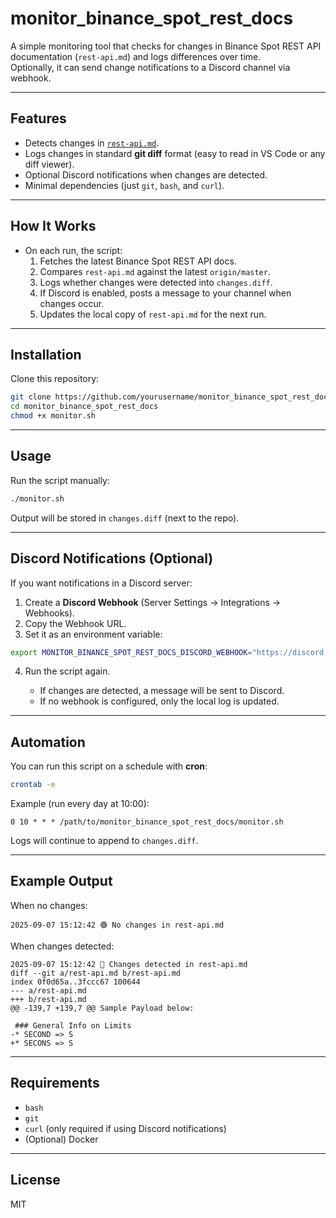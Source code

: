 # monitor_binance_spot_rest_docs

A simple monitoring tool that checks for changes in Binance Spot REST API documentation (`rest-api.md`) and logs differences over time.  
Optionally, it can send change notifications to a Discord channel via webhook.

---

## Features

- Detects changes in [`rest-api.md`](https://github.com/binance/binance-spot-api-docs/blob/master/rest-api.md).
- Logs changes in standard **git diff** format (easy to read in VS Code or any diff viewer).
- Optional Discord notifications when changes are detected.
- Minimal dependencies (just `git`, `bash`, and `curl`).

---

## How It Works

- On each run, the script:
  1. Fetches the latest Binance Spot REST API docs.
  2. Compares `rest-api.md` against the latest `origin/master`.
  3. Logs whether changes were detected into `changes.diff`.
  4. If Discord is enabled, posts a message to your channel when changes occur.
  5. Updates the local copy of `rest-api.md` for the next run.

---

## Installation

Clone this repository:

```bash
git clone https://github.com/yourusername/monitor_binance_spot_rest_docs.git
cd monitor_binance_spot_rest_docs
chmod +x monitor.sh
```

---

## Usage

Run the script manually:

```bash
./monitor.sh
```

Output will be stored in `changes.diff` (next to the repo).

---

## Discord Notifications (Optional)

If you want notifications in a Discord server:

1. Create a **Discord Webhook** (Server Settings → Integrations → Webhooks).
2. Copy the Webhook URL.
3. Set it as an environment variable:

```bash
export MONITOR_BINANCE_SPOT_REST_DOCS_DISCORD_WEBHOOK="https://discord.com/api/webhooks/...."
```

4. Run the script again.

   - If changes are detected, a message will be sent to Discord.
   - If no webhook is configured, only the local log is updated.

---

## Automation

You can run this script on a schedule with **cron**:

```bash
crontab -e
```

Example (run every day at 10:00):

```
0 10 * * * /path/to/monitor_binance_spot_rest_docs/monitor.sh
```

Logs will continue to append to `changes.diff`.

---

## Example Output

When no changes:

```
2025-09-07 15:12:42 🟢 No changes in rest-api.md
```

When changes detected:

```
2025-09-07 15:12:42 🔴 Changes detected in rest-api.md
diff --git a/rest-api.md b/rest-api.md
index 0f0d65a..3fccc67 100644
--- a/rest-api.md
+++ b/rest-api.md
@@ -139,7 +139,7 @@ Sample Payload below:

 ### General Info on Limits
-* SECOND => S
+* SECONS => S
```

---

## Requirements

- `bash`
- `git`
- `curl` (only required if using Discord notifications)
- (Optional) Docker

---

## License

MIT

